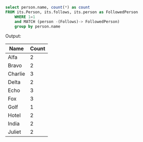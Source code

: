```SQL
select person.name, count(*) as count
FROM its.Person, its.follows, its.person as FollowedPerson
	WHERE 1=1
	and MATCH (person -(Follows)-> FollowedPerson)
	group by person.name
```

Output:

|Name|Count|
|-|-|
|Alfa|	2|
|Bravo|	2|
|Charlie	|3|
|Delta	|2|
|Echo	|3|
|Fox	|3|
|Golf	|1|
|Hotel	|2|
|India	|2|
|Juliet	|2|
